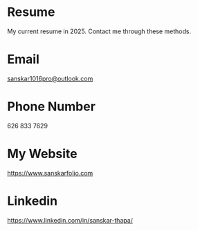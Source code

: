 # Resume
My current resume in 2025. Contact me through these methods.
# Email
sanskar1016pro@outlook.com
# Phone Number
626 833 7629
# My Website
https://www.sanskarfolio.com
# Linkedin
https://www.linkedin.com/in/sanskar-thapa/
